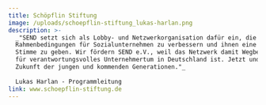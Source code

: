 ```yaml
---
title: Schöpflin Stiftung
image: /uploads/schoepflin-stiftung_lukas-harlan.png
description: >-
  _"SEND setzt sich als Lobby- und Netzwerkorganisation dafür ein, die
  Rahmenbedingungen für Sozialunternehmen zu verbessern und ihnen eine lautere
  Stimme zu geben. Wir fördern SEND e.V., weil das Netzwerk damit Wegbereiter
  für verantwortungsvolles Unternehmertum in Deutschland ist. Jetzt und für die
  Zukunft der jungen und kommenden Generationen."_  
  
  Lukas Harlan - Programmleitung   
link: www.schoepflin-stiftung.de
---
```


